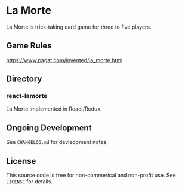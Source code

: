 # La Morte

La Morte is trick-taking card game for three to five players.

## Game Rules

https://www.pagat.com/invented/la_morte.html

## Directory

### react-lamorte

La Morte implemented in React/Redux.

## Ongoing Development

See `CHANGELOG.md` for devleopment notes.

## License

This source code is free for non-commerical and non-profit use. See `LICENSE` for details.
